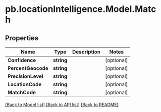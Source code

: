 # pb.locationIntelligence.Model.Match
## Properties

Name | Type | Description | Notes
------------ | ------------- | ------------- | -------------
**Confidence** | **string** |  | [optional] 
**PercentGeocode** | **string** |  | [optional] 
**PrecisionLevel** | **string** |  | [optional] 
**LocationCode** | **string** |  | [optional] 
**MatchCode** | **string** |  | [optional] 

[[Back to Model list]](../README.md#documentation-for-models) [[Back to API list]](../README.md#documentation-for-api-endpoints) [[Back to README]](../README.md)

